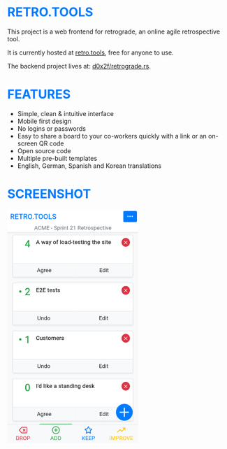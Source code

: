 <h1 style="color:#007bff;font-weight:700;text-transform:uppercase;">RETRO.TOOLS</h1>

This project is a web frontend for retrograde, an online agile retrospective tool.

It is currently hosted at [retro.tools](https://retro.tools), free for anyone to use.

The backend project lives at: [d0x2f/retrograde.rs](https://github.com/d0x2f/retrograde.rs).

<h1 style="color:#007bff;font-weight:700;text-transform:uppercase;">Features</h1>

* Simple, clean &  intuitive interface
* Mobile first design
* No logins or passwords
* Easy to share a board to your co-workers quickly with a link or an on-screen QR code
* Open source code
* Multiple pre-built templates
* English, German, Spanish and Korean translations

<h1 style="color:#007bff;font-weight:700;text-transform:uppercase;">Screenshot</h1>

<img width="300" src="docs/images/mobile.png">

